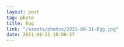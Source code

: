 ```yaml
---
layout: post
tag: photo
title: Egg
link: "/assets/photos/2021-08-31-Egg.jpg"
date: 2021-08-31 10:00:27
---
```

